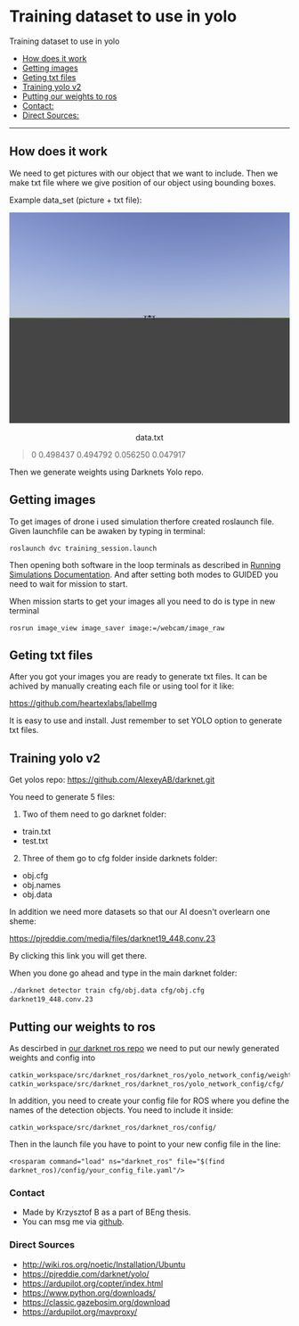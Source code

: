 # Training dataset to use in yolo


Training dataset to use in yolo
  - [How does it work](#how-does-it-work)
  - [Getting images](#getting-images)
  - [Geting txt files](#geting-txt-files)
  - [Training yolo v2](#training-yolo-v2)
  - [Putting our weights to ros](#putting-our-weights-to-ros)
- [Contact:](#contact)
- [Direct Sources:](#direct-sources)
---
## How does it work
We need to get pictures with our object that we want to include. Then we make txt file where we give position of our object using bounding boxes. 

Example data_set (picture + txt file):

![DATA_SET_PIC](left0035.jpg "Picture")

<p style="text-align:center"> data.txt </p>

>0 0.498437 0.494792 0.056250 0.047917

Then we generate weights using Darknets Yolo repo.

## Getting images

To get images of drone i used simulation therfore created roslaunch file. Given launchfile can be awaken by typing in terminal:
```
roslaunch dvc training_session.launch
```
Then opening both software in the loop terminals as described in [Running Simulations Documentation](running_simulations.md). And after setting both modes to GUIDED you need to wait for mission to start.

When mission starts to get your images all you need to do is type in new terminal
```
rosrun image_view image_saver image:=/webcam/image_raw
```

## Geting txt files

After you got your images you are ready to generate txt files. It can be achived by manually creating each file or using tool for it like: 

https://github.com/heartexlabs/labelImg

It is easy to use and install. Just remember to set YOLO option to generate txt files.

## Training yolo v2

Get yolos repo: https://github.com/AlexeyAB/darknet.git

You need to generate 5 files:
1. Two of them need to go darknet folder:
- train.txt
- test.txt      
2. Three of them go to cfg folder inside darknets folder:
- obj.cfg
- obj.names
- obj.data

In addition we need more datasets so that our AI doesn't overlearn one sheme: 
  
https://pjreddie.com/media/files/darknet19_448.conv.23

By clicking this link you will get there.

When you done go ahead and type in the main darknet folder:
```
./darknet detector train cfg/obj.data cfg/obj.cfg darknet19_448.conv.23
```

## Putting our weights to ros

As descirbed in [our darknet ros repo](https://github.com/kunaltyagi/darknet_ros) we need to put our newly generated weights and config into

```
catkin_workspace/src/darknet_ros/darknet_ros/yolo_network_config/weights/
catkin_workspace/src/darknet_ros/darknet_ros/yolo_network_config/cfg/
```
In addition, you need to create your config file for ROS where you define the names of the detection objects. You need to include it inside:

    catkin_workspace/src/darknet_ros/darknet_ros/config/

Then in the launch file you have to point to your new config file in the line:

    <rosparam command="load" ns="darknet_ros" file="$(find darknet_ros)/config/your_config_file.yaml"/>

### Contact

- Made by Krzysztof B as a part of BEng thesis.
- You can msg me via [github](https://github.com/printfKrzysztof).

### Direct Sources

- http://wiki.ros.org/noetic/Installation/Ubuntu
- https://pjreddie.com/darknet/yolo/
- https://ardupilot.org/copter/index.html
- https://www.python.org/downloads/
- https://classic.gazebosim.org/download
- https://ardupilot.org/mavproxy/
